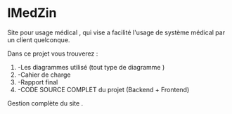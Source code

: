 # IMedZin
Site pour usage médical , qui vise a facilité l'usage de système médical par un client quelconque.

Dans ce projet vous trouverez :
1.	-Les diagrammes utilisé (tout type de diagramme )
2.	-Cahier de charge 
3.	-Rapport final 
4.	-CODE SOURCE COMPLET du projet (Backend + Frontend)

Gestion complète du site .
